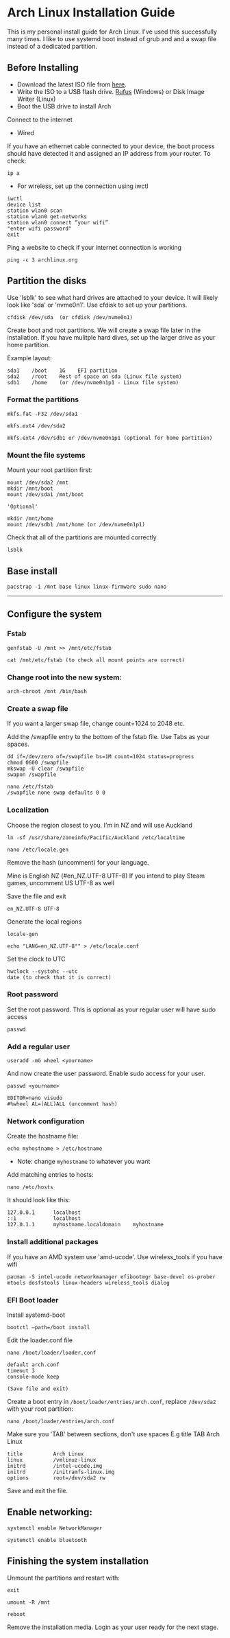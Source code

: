 # Arch Linux Installation Guide

This is my personal install guide for Arch Linux. I've used this successfully many times. I like to use systemd boot instead of grub and and a swap file instead of a dedicated partition.

## Before Installing

- Download the latest ISO file from [here](https://www.archlinux.org/download/).
- Write the ISO to a USB flash drive. [Rufus](https://rufus.ie) (Windows) or Disk Image Writer (Linux)
- Boot the USB drive to install Arch

Connect to the internet

- Wired

If you have an ethernet cable connected to your device, the boot process should have detected it and assigned an IP address from your router. To check:

```
ip a
```

- For wireless, set up the connection using iwctl

```
iwctl
device list
station wlan0 scan
station wlan0 get-networks
station wlan0 connect “your wifi”
"enter wifi password"
exit
```

Ping a website to check if your internet connection is working

```
ping -c 3 archlinux.org
```

## Partition the disks

Use 'lsblk' to see what hard drives are attached to your device. It will likely look like 'sda' or 'nvme0n1'. Use cfdisk to set up your partitions.

```
cfdisk /dev/sda  (or cfdisk /dev/nvme0n1)
```

Create boot and root partitions. We will create a swap file later in the installation. If you have mulitple hard dives, set up the larger drive as your home partition.

Example layout:

```
sda1    /boot    1G    EFI partition
sda2    /root    Rest of space on sda (Linux file system)
sdb1    /home    (or /dev/nvme0n1p1 - Linux file system)
```

### Format the partitions

```
mkfs.fat -F32 /dev/sda1

mkfs.ext4 /dev/sda2

mkfs.ext4 /dev/sdb1 or /dev/nvme0n1p1 (optional for home partition)
```

### Mount the file systems

Mount your root partition first:

```
mount /dev/sda2 /mnt
mkdir /mnt/boot
mount /dev/sda1 /mnt/boot

'Optional'

mkdir /mnt/home
mount /dev/sdb1 /mnt/home (or /dev/nvme0n1p1)
```

Check that all of the partitions are mounted correctly

```
lsblk
```

## Base install

```
pacstrap -i /mnt base linux linux-firmware sudo nano
```

---

## Configure the system

### Fstab

```
genfstab -U /mnt >> /mnt/etc/fstab

cat /mnt/etc/fstab (to check all mount points are correct)
```

### Change root into the new system:

```
arch-chroot /mnt /bin/bash
```

### Create a swap file

If you want a larger swap file, change count=1024 to 2048 etc.

Add the /swapfile entry to the bottom of the fstab file. Use Tabs as your spaces.

```
dd if=/dev/zero of=/swapfile bs=1M count=1024 status=progress
chmod 0600 /swapfile
mkswap -U clear /swapfile
swapon /swapfile
```
```
nano /etc/fstab
/swapfile none swap defaults 0 0
```

### Localization

Choose the region closest to you. I'm in NZ and will use Auckland

```
ln -sf /usr/share/zoneinfo/Pacific/Auckland /etc/localtime

nano /etc/locale.gen
```

Remove the hash (uncomment) for your language.

Mine is English NZ (#en_NZ.UTF-8 UTF-8)
If you intend to play Steam games, uncomment US UTF-8 as well

Save the file and exit
```
en_NZ.UTF-8 UTF-8
```

Generate the local regions
```
locale-gen

echo "LANG=en_NZ.UTF-8"" > /etc/locale.conf
```
Set the clock to UTC
```
hwclock --systohc --utc
date (to check that it is correct)
```

### Root password

Set the root password. This is optional as your regular user will have sudo access

```
passwd
```

### Add a regular user

```
useradd -mG wheel <yourname>
```

And now create the user password. Enable sudo access for your user.

```
passwd <yourname>

EDITOR=nano visudo
#%wheel AL=(ALL)ALL (uncomment hash)
```

### Network configuration

Create the hostname file:

```
echo myhostname > /etc/hostname
```

- Note: change `myhostname` to whatever you want

Add matching entries to hosts:

```
nano /etc/hosts
```

It should look like this:

```
127.0.0.1      localhost
::1            localhost
127.0.1.1      myhostname.localdomain    myhostname
```

### Install additional packages

If you have an AMD system use 'amd-ucode'. Use wireless_tools if you have wifi

```
pacman -S intel-ucode networkmanager efibootmgr base-devel os-prober mtools dosfstools linux-headers wireless_tools dialog
```

### EFI Boot loader

Install systemd-boot 

```
bootctl –path=/boot install

```

Edit the loader.conf file

```
nano /boot/loader/loader.conf

default arch.conf
timeout 3
console-mode keep

(Save file and exit)
```



Create a boot entry in `/boot/loader/entries/arch.conf`, replace `/dev/sda2` with your root partition:

```
nano /boot/loader/entries/arch.conf
```

Make sure you 'TAB' between sections, don't use spaces
E.g title TAB Arch Linux

```
title          Arch Linux
linux          /vmlinuz-linux
initrd         /intel-ucode.img
initrd         /initramfs-linux.img
options        root=/dev/sda2 rw
```

Save and exit the file.

## Enable networking:

```
systemctl enable NetworkManager

systemctl enable bluetooth
```

## Finishing the system installation

Unmount the partitions and restart with:

```
exit

umount -R /mnt

reboot
```

Remove the installation media.
Login as your user ready for the next stage. 
